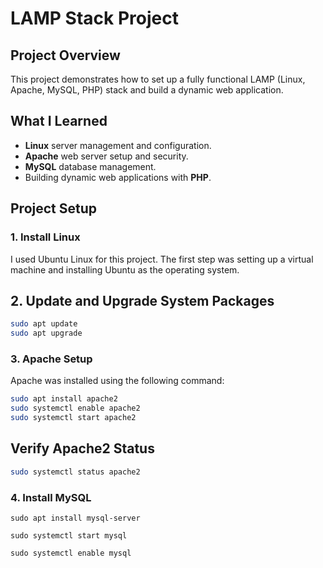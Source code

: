 # LAMP Stack Project

## Project Overview
This project demonstrates how to set up a fully functional LAMP (Linux, Apache, MySQL, PHP) stack and build a dynamic web application.

## What I Learned
- **Linux** server management and configuration.
- **Apache** web server setup and security.
- **MySQL** database management.
- Building dynamic web applications with **PHP**.

## Project Setup

### 1. Install Linux
I used Ubuntu Linux for this project. The first step was setting up a virtual machine and installing Ubuntu as the operating system.



## 2. Update and Upgrade System Packages

```bash
sudo apt update
sudo apt upgrade
```


### 3. Apache Setup
Apache was installed using the following command:

```bash
sudo apt install apache2
sudo systemctl enable apache2
sudo systemctl start apache2
```

## Verify Apache2 Status

```bash
sudo systemctl status apache2
```

### 4. Install MySQL
 ```
 sudo apt install mysql-server

 sudo systemctl start mysql 

sudo systemctl enable mysql
```






